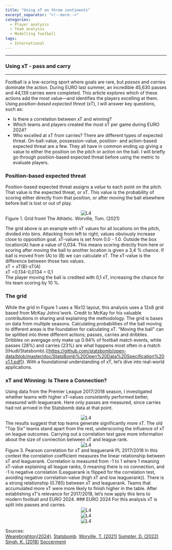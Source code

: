 ```yaml
---
title: "Using xT on three continents"
excerpt_separator: "<!--more-->"
categories:
  - Player analysis
  - Team analysis
  - Modelling football
tags:
  - International
---
```

------------
### Using xT - pass and carry
------------
<style>
  /* Generell stil for bilder og tekst ved siden av hverandre */
  .figure-text {
    display: flex;
    align-items: flex-start;
    gap: 20px;
    margin-top: 20px;
  }

  /* Gjør bildene responsive */
  .figure-text img {
    width: 40%; /* Bildene tar 40% av bredden */
    max-width: 300px; /* Begrens maksimal bredde på PC */
  }

  /* Teksten ved siden av bildene */
  .figure-text p {
    flex: 1; /* Teksten tar resten av plassen */
    margin: 0;
  }

  /* Responsiv tilpasning for smale skjermer */
  @media screen and (max-width: 768px) {
    .figure-text {
      flex-direction: column; /* Stable bildet og teksten vertikalt */
      align-items: center; /* Midtstill innholdet */
    }

    .figure-text img {
      width: 100%; /* Bildene tar hele bredden på smale skjermer */
      max-width: none; /* Fjern maksimal breddebegrensning */
    }

    .figure-text p {
      text-align: center; /* Juster teksten til midten */
    }
  }
</style>
Football is a low-scoring sport where goals are rare, but <em>passes </em> and <em> carries </em>  dominate the action. During EURO last summer, an incredible 45,630 passes and 44,139 carries were completed. This article explores which of these actions add the most value—and identifies the players excelling at them. Using <em> position-based expected threat </em> (xT), I will answer key questions, such as:
- Is there a correlation between xT and winning?
- Which teams and players created the most xT per game during EURO 2024?
- Who excelled at xT from carries?
There are different types of expected threat. On-ball-value, possession-value, position- and action-based expected threat are a few. They all have in common ending up giving a value to either the position on the pitch or action on the ball. I will briefly go through position-based expected threat before using the metric to evaluate players. 
### Position-based expected threat
Position-based expected threat assigns a <em> value </em> to each point on the pitch. That value is the expected threat, or xT. This value is the probability of scoring either directly from that position, or after moving the ball elsewhere before ball is lost or out of play. 
<div style="text-align:center;">
  <img src="https://github.com/user-attachments/assets/203f262a-a956-484a-b12f-3b65a1e2f393" alt="L4" style="max-width:80%;"/>
</div> Figure 1. Grid fromt The Athletic. Worville, Tom. (2021)

The grid above is an example with xT values for all locations on the pitch, divided into bins. Attacking from left to right, values obviously increase close to opposition goal. xT-values is set from 0.0 - 1.0. Outside the box location(A) have a value of 0,034. This means scoring directly from here or scoring after moving the ball to another location is given a 3,4 % chance. If ball is moved from (A) to (B) we can calculate xT. The xT-value is the difference between those two values. <br>
xT = xT(B)-xT(A) <br> 
xT =0,134-0,0134 = 0,1 <br>
The player moving the ball is credited with 0,1 xT, increasing the chance for his team scoring by 10 %. 

### The grid
While the grid in Figure 1 uses a 16x12 layout, this analysis uses a 12x8 grid based from McKay Johns'work. Credit to McKay for his valuable contributions in sharing and explaining the methodology. The grid is bases on data from multiple seasons. Calculating probabilities of the ball moving to different areas is the foundation for calculating xT. "Moving the ball" can be splitted into three different actions; passes, carries and dribbles. Dribbles on avergage only make up 0.94% of football match events, while passes (28%) and carries (23%) are what happens most often in a match [(Hudl/Statsbomb).([https://github.com/statsbomb/open-data/blob/master/doc/StatsBomb%20Open%20Data%20Specification%20v1.1.pdf]). With a foundational understanding of xT, let’s dive into real-world applications. 

### xT and Winning: Is There a Connection?
Using data from the Premier League 2017/2018 season, I investigated whether teams with higher xT-values consistently performed better, measured with leaguerank. Here only passes are measured, since carries had not arrived in the Statsbomb data at that point.  
<div style="text-align:center;">
  <img src="https://github.com/user-attachments/assets/87e0375a-8bd5-417c-92bd-25f6924c5a9b" alt="L4" style="max-width:90%;"/>
</div> 
The results suggest that top teams generate significantly more xT. The old "Top Six" teams stand apart from the rest, underscoring the influence of xT on league outcomes. Carrying out a correlation test gave more information about the size of connection between xT and league rank.   
<div style="text-align:center;">
  <img src="https://github.com/user-attachments/assets/c63e9dd3-5d22-4603-bde4-01f78be73cc2" alt="L4" style="max-width:80%;"/>
</div> Figure 3. Pearson correlation for xT and leaguerank PL 2017/2018
In this context the correlation coefficient measures the linear relationship between xT and leaguerank. Correlation is measured from -1 to 1 where 1 meaning xT-value explaining all league ranks, 0 meaning there is no connection, and -1 is negative correlation (Leaguerank is flipped for the correlation test, avoiding negative correlation-value (high xT and low leaguerank)). There is a strong relationship (0.785) between xT and leaguerank. Teams that accumulated more xT were more likely to finish higher in the table. After establishing xT’s relevance for 2017/2018, let’s now apply this lens to modern football and EURO 2024.
### EURO 2024 
For this analysis xT is split into passes and carries. 
<div style="text-align:center;">
  <img src="https://github.com/user-attachments/assets/e195b057-a81b-4d99-9a13-5767713ed259" alt="L4" style="max-width:80%;"/>
</div> 
<div style="text-align:center;">
  <img src="https://github.com/user-attachments/assets/3af088bd-38cb-49a4-99e5-58b6338d3171" alt="L4" style="max-width:80%;"/>
</div> 

<div style="text-align:center;">
  <img src="ACC_xT_pass_carries](https://github.com/user-attachments/assets/25dd981d-7530-4b69-b9d5-bff10cd8a163" alt="L4" style="max-width:80%;"/>
</div> 




Sources:   
[Wearebrighton(2024)](([https://www.wearebrighton.com/newsopinion/how-simon-adingra-and-ivory-coast-became-afcon-champions/])).
[Statsbomb](([https://github.com/statsbomb/open-data/blob/master/doc/StatsBomb%20Open%20Data%20Specification%20v1.1.pdf])).
[Worville, T. (2021)](([https://www.nytimes.com/athletic/2751525/2021/08/06/introducing-expected-threat-or-xt-the-new-metric-on-the-block/]))
[Sumpter, D. (2022)](([https://soccermatics.readthedocs.io/en/latest/lesson4/xTPos.html]))
[Singh, K. (2018)](([https://karun.in/blog/expected-threat.html]))
[Soccerment](([https://soccerment.com/expected-threat/]))

